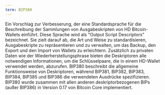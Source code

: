 ```yaml
---
term: BIP380
---
```


Ein Vorschlag zur Verbesserung, der eine Standardsprache für die Beschreibung der Sammlungen von Ausgabeskripten von HD Bitcoin-Wallets einführt. Diese Sprache wird als "Output Script Descriptors" bezeichnet. Sie zielt darauf ab, die Art und Weise zu standardisieren, Ausgabeskripte zu repräsentieren und zu verwalten, um das Backup, den Export und den Import von Wallets zu erleichtern. Zusätzlich zu privaten Daten wie der Wiederherstellungsphrase bieten die Deskriptoren alle notwendigen Informationen, um die Schlüsselpaare, die in einem HD-Wallet verwendet werden, abzurufen. BIP380 beschreibt die allgemeine Funktionsweise von Deskriptoren, während BIP381, BIP382, BIP383, BIP384, BIP385 und BIP386 die verwendeten Ausdrücke spezifizieren. BIP380 wurde zusammen mit allen anderen deskriptorbezogenen BIPs (außer BIP386) in Version 0.17 von Bitcoin Core implementiert.